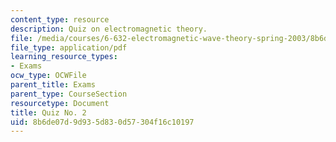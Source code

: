 ```yaml
---
content_type: resource
description: Quiz on electromagnetic theory.
file: /media/courses/6-632-electromagnetic-wave-theory-spring-2003/8b6de07d9d935d830d57304f16c10197_Q2.pdf
file_type: application/pdf
learning_resource_types:
- Exams
ocw_type: OCWFile
parent_title: Exams
parent_type: CourseSection
resourcetype: Document
title: Quiz No. 2
uid: 8b6de07d-9d93-5d83-0d57-304f16c10197
---
```

